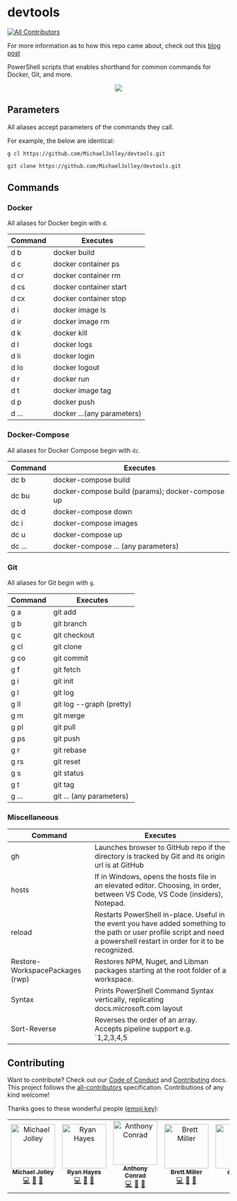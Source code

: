 # devtools

[![All Contributors](https://img.shields.io/badge/all_contributors-7-orange.svg?style=flat-square)](#contributing)

For more information as to how this repo came about, check out this [blog post](https://michaeljolley.com/posts/setup-command-aliases-in-powershell-to-make-life-easier/)

PowerShell scripts that enables shorthand for common commands for Docker, Git, and more.

<p align="center">
    <img src="https://user-images.githubusercontent.com/1228996/60115974-c1658a80-973c-11e9-84a3-56ea7a3892b9.png"/>
</p>

## Parameters

All aliases accept parameters of the commands they call.

For example, the below are identical:

```CMD
g cl https://github.com/MichaelJolley/devtools.git

git clone https://github.com/MichaelJolley/devtools.git
```

## Commands

### Docker

All aliases for Docker begin with `d`.

| Command   | Executes                      |
| ---       | ---                           |
| d b       | docker build                  |
| d c       | docker container ps           |
| d cr      | docker container rm           |
| d cs      | docker container start        |
| d cx      | docker container stop         |
| d i       | docker image ls               |
| d ir      | docker image rm               |
| d k       | docker kill                   |
| d l       | docker logs                   |
| d li      | docker login                  |
| d lo      | docker logout                 |
| d r       | docker run                    |
| d t       | docker image tag              |
| d p       | docker push                   |
| d ...     | docker ...(any parameters)    |

### Docker-Compose

All aliases for Docker Compose begin with `dc`.

| Command   | Executes                                              |
| ---       | ---                                                   |
| dc b      | docker-compose build                                  |
| dc bu     | docker-compose build (params); docker-compose up      |
| dc d      | docker-compose down                                   |
| dc i      | docker-compose images                                 |
| dc u      | docker-compose up                                     |
| dc ...    | docker-compose ... (any parameters)                   |

### Git

All aliases for Git begin with `g`.

| Command   | Executes                      |
| ---       | ---                           |
| g a       | git add                       |
| g b       | git branch                    |
| g c       | git checkout                  |
| g cl      | git clone                     |
| g co      | git commit                    |
| g f       | git fetch                     |
| g i       | git init                      |
| g l       | git log                       |
| g ll      | git log --graph (pretty)      |
| g m       | git merge                     |
| g pl      | git pull                      |
| g ps      | git push                      |
| g r       | git rebase                    |
| g rs      | git reset                     |
| g s       | git status                    |
| g t       | git tag                       |
| g ...     | git ... (any parameters)      |

### Miscellaneous

| Command                           | Executes
| ---                               | ---
| gh                                | Launches browser to GitHub repo if the directory is tracked by Git and its origin url is at GitHub
| hosts                             | If in Windows, opens the hosts file in an elevated editor. Choosing, in order, between VS Code, VS Code (insiders), Notepad.
| reload                            | Restarts PowerShell in-place. Useful in the event you have added something to the path or user profile script and need a powershell restart in order for it to be recognized.
| Restore-WorkspacePackages (rwp)   | Restores NPM, Nuget, and Libman packages starting at the root folder of a workspace.
| Syntax                            | Prints PowerShell Command Syntax vertically, replicating docs.microsoft.com layout
| Sort-Reverse                      | Reverses the order of an array. Accepts pipeline support e.g. `1,2,3,4,5 | Sort-Reverse`

## Contributing

Want to contribute? Check out our [Code of Conduct](CODE_OF_CONDUCT.md) and [Contributing](CONTRIBUTING.md) docs. This project follows the [all-contributors](https://github.com/all-contributors/all-contributors) specification.  Contributions of any kind welcome!

Thanks goes to these wonderful people ([emoji key](https://allcontributors.org/docs/en/emoji-key)):

<!-- ALL-CONTRIBUTORS-LIST:START - Do not remove or modify this section -->
<!-- prettier-ignore -->
<table><tr><td align="center"><a href="https://michaeljolley.com/"><img src="https://avatars2.githubusercontent.com/u/1228996?v=4" width="100px;" alt="Michael Jolley"/><br /><sub><b>Michael Jolley</b></sub></a><br /><a href="https://github.com/MichaelJolley/ps-alias/commits?author=MichaelJolley" title="Code">💻</a> <a href="#ideas-MichaelJolley" title="Ideas, Planning, & Feedback">🤔</a> <a href="https://github.com/MichaelJolley/ps-alias/commits?author=MichaelJolley" title="Documentation">📖</a></td><td align="center"><a href="http://ryanhayes.net"><img src="https://avatars3.githubusercontent.com/u/438357?v=4" width="100px;" alt="Ryan Hayes"/><br /><sub><b>Ryan Hayes</b></sub></a><br /><a href="https://github.com/MichaelJolley/ps-alias/commits?author=RyannosaurusRex" title="Code">💻</a> <a href="#ideas-RyannosaurusRex" title="Ideas, Planning, & Feedback">🤔</a> <a href="https://github.com/MichaelJolley/ps-alias/commits?author=RyannosaurusRex" title="Documentation">📖</a></td><td align="center"><a href="https://github.com/parithon"><img src="https://avatars3.githubusercontent.com/u/8602418?v=4" width="100px;" alt="Anthony Conrad"/><br /><sub><b>Anthony Conrad</b></sub></a><br /><a href="https://github.com/MichaelJolley/ps-alias/commits?author=parithon" title="Code">💻</a> <a href="#ideas-parithon" title="Ideas, Planning, & Feedback">🤔</a> <a href="https://github.com/MichaelJolley/ps-alias/commits?author=parithon" title="Documentation">📖</a></td><td align="center"><a href="https://millerb.co.uk"><img src="https://avatars0.githubusercontent.com/u/24279339?v=4" width="100px;" alt="Brett Miller"/><br /><sub><b>Brett Miller</b></sub></a><br /><a href="https://github.com/MichaelJolley/ps-alias/commits?author=brettmillerb" title="Code">💻</a> <a href="#ideas-brettmillerb" title="Ideas, Planning, & Feedback">🤔</a> <a href="https://github.com/MichaelJolley/ps-alias/commits?author=brettmillerb" title="Documentation">📖</a></td><td align="center"><a href="https://github.com/corbob"><img src="https://avatars2.githubusercontent.com/u/30301021?v=4" width="100px;" alt="corbob"/><br /><sub><b>corbob</b></sub></a><br /><a href="#ideas-corbob" title="Ideas, Planning, & Feedback">🤔</a> <a href="https://github.com/MichaelJolley/ps-alias/commits?author=corbob" title="Code">💻</a></td><td align="center"><a href="https://c-j.tech"><img src="https://avatars0.githubusercontent.com/u/3969086?v=4" width="100px;" alt="Chris Jones"/><br /><sub><b>Chris Jones</b></sub></a><br /><a href="https://github.com/MichaelJolley/ps-alias/commits?author=cmjchrisjones" title="Documentation">📖</a></td><td align="center"><a href="https://www.ramblinggeek.co.uk"><img src="https://avatars3.githubusercontent.com/u/7108949?v=4" width="100px;" alt="Wayne Taylor"/><br /><sub><b>Wayne Taylor</b></sub></a><br /><a href="https://github.com/MichaelJolley/ps-alias/commits?author=RamblingGeekUK" title="Code">💻</a> <a href="https://github.com/MichaelJolley/ps-alias/commits?author=RamblingGeekUK" title="Documentation">📖</a></td></tr></table>

<!-- ALL-CONTRIBUTORS-LIST:END -->
